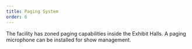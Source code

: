```yaml
---
title: Paging System
order: 6
---
```


The facility has zoned paging capabilities inside the Exhibit Halls. A paging microphone can be installed for show management.
